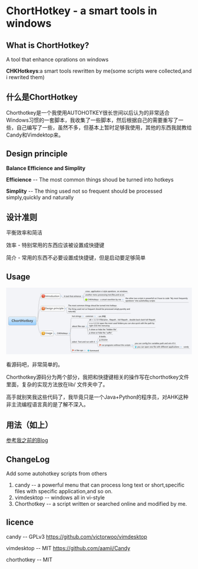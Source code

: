 # ChortHotkey - a smart tools in windows

## What is ChortHotkey?

A tool that enhance oprations on windows

 **CHKHotkeys**:a smart tools rewritten by me(some scripts were collected,and i rewrited them)

## 什么是ChortHotkey

Chorthotkey是一个我使用AUTOHOTKEY很长世间以后认为的非常适合Windows习惯的一套脚本，我收集了一些脚本，然后根据自己的需要重写了一些，自己编写了一些，虽然不多，但基本上暂时足够我使用，其他的东西我就教给Candy和Vimdektop来。


## Design principle

**Balance Efficience and Simplity**

**Efficience** -- The most common things shoud be turned into hotkeys

**Simplity** -- The thing used not so frequent should be processed simply,quickly and naturally


## 设计准则

平衡效率和简洁

效率 - 特别常用的东西应该被设置成快捷键

简介 - 常用的东西不必要设置成快捷键，但是启动要足够简单

## Usage

![显然图片失效了](./Resources/ChortHotkey.jpg)

看源码吧，非常简单的。

Chorthotkey源码分为两个部分，我把和快捷键相关的操作写在chorthotkey文件里面，复杂的实现方法放在lib/ 文件夹中了。

高手就别笑我这些代码了，我毕竟只是一个Java+Python的程序员，对AHK这种非主流编程语言真的是了解不深入。



## 用法（如上）

[参考我之前的Blog](http://twocucao.xyz/2015/02/22/Chorthotkey%E5%8F%91%E5%B8%83/)

## ChangeLog

Add some autohotkey scripts from others 

1. candy --  a powerful menu that can process long text or short,specific files with specific application,and so on.
2. vimdesktop -- windows all in vi-style
3. Chorthotkey -- a script  written or searched online and modified  by me.

## licence

candy -- GPLv3   https://github.com/victorwoo/vimdesktop

vimdesktop -- MIT   https://github.com/aamii/Candy

chorthotkey -- MIT

